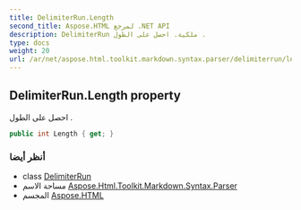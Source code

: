 ```yaml
---
title: DelimiterRun.Length
second_title: Aspose.HTML لمرجع .NET API
description: DelimiterRun ملكية. احصل على الطول .
type: docs
weight: 20
url: /ar/net/aspose.html.toolkit.markdown.syntax.parser/delimiterrun/length/
---
```

## DelimiterRun.Length property

احصل على الطول .

```csharp
public int Length { get; }
```

### أنظر أيضا

* class [DelimiterRun](../)
* مساحة الاسم [Aspose.Html.Toolkit.Markdown.Syntax.Parser](../../delimiterrun/)
* المجسم [Aspose.HTML](../../../)


